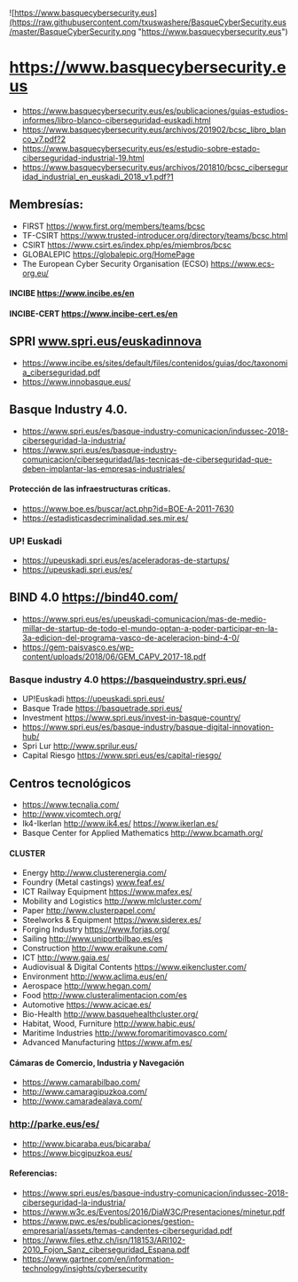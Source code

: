 ![https://www.basquecybersecurity.eus](https://raw.githubusercontent.com/txuswashere/BasqueCyberSecurity.eus/master/BasqueCyberSecurity.png "https://www.basquecybersecurity.eus")

# https://www.basquecybersecurity.eus

* https://www.basquecybersecurity.eus/es/publicaciones/guias-estudios-informes/libro-blanco-ciberseguridad-euskadi.html 
* https://www.basquecybersecurity.eus/archivos/201902/bcsc_libro_blanco_v7.pdf?2 
* https://www.basquecybersecurity.eus/es/estudio-sobre-estado-ciberseguridad-industrial-19.html 
* https://www.basquecybersecurity.eus/archivos/201810/bcsc_ciberseguridad_industrial_en_euskadi_2018_v1.pdf?1 

## Membresías:
* FIRST https://www.first.org/members/teams/bcsc 
* TF-CSIRT https://www.trusted-introducer.org/directory/teams/bcsc.html 
* CSIRT https://www.csirt.es/index.php/es/miembros/bcsc 
* GLOBALEPIC https://globalepic.org/HomePage 
* The European Cyber Security Organisation (ECSO) https://www.ecs-org.eu/ 

#### INCIBE https://www.incibe.es/en 
#### INCIBE-CERT https://www.incibe-cert.es/en 

## SPRI www.spri.eus/euskadinnova 
* https://www.incibe.es/sites/default/files/contenidos/guias/doc/taxonomia_ciberseguridad.pdf 
* https://www.innobasque.eus/

## Basque Industry 4.0. 
* https://www.spri.eus/es/basque-industry-comunicacion/indussec-2018-ciberseguridad-la-industria/ 
* https://www.spri.eus/es/basque-industry-comunicacion/ciberseguridad/las-tecnicas-de-ciberseguridad-que-deben-implantar-las-empresas-industriales/

#### Protección de las infraestructuras críticas. 
* https://www.boe.es/buscar/act.php?id=BOE-A-2011-7630 
* https://estadisticasdecriminalidad.ses.mir.es/ 

### UP! Euskadi 
* https://upeuskadi.spri.eus/es/aceleradoras-de-startups/ 
* https://upeuskadi.spri.eus/es/ 

## BIND 4.0 https://bind40.com/ 
* https://www.spri.eus/es/upeuskadi-comunicacion/mas-de-medio-millar-de-startup-de-todo-el-mundo-optan-a-poder-participar-en-la-3a-edicion-del-programa-vasco-de-aceleracion-bind-4-0/ 
* https://gem-paisvasco.es/wp-content/uploads/2018/06/GEM_CAPV_2017-18.pdf 

### Basque industry 4.0 https://basqueindustry.spri.eus/
* UP!Euskadi https://upeuskadi.spri.eus/ 
* Basque Trade https://basquetrade.spri.eus/
* Investment https://www.spri.eus/invest-in-basque-country/ 
* https://www.spri.eus/es/basque-industry/basque-digital-innovation-hub/ 
* Spri Lur http://www.sprilur.eus/
* Capital Riesgo https://www.spri.eus/es/capital-riesgo/ 


## Centros tecnológicos
* https://www.tecnalia.com/
* http://www.vicomtech.org/
* Ik4-Ikerlan http://www.ik4.es/ https://www.ikerlan.es/
* Basque Center for Applied Mathematics http://www.bcamath.org/

#### CLUSTER
* Energy http://www.clusterenergia.com/ 
* Foundry (Metal castings) www.feaf.es/ 
* ICT Railway Equipment https://www.mafex.es/ 
* Mobility and Logistics http://www.mlcluster.com/ 
* Paper http://www.clusterpapel.com/ 
* Steelworks & Equipment https://www.siderex.es/ 
* Forging Industry https://www.forjas.org/ 
* Sailing http://www.uniportbilbao.es/es 
* Construction http://www.eraikune.com/ 
* ICT http://www.gaia.es/ 
* Audiovisual & Digital Contents https://www.eikencluster.com/ 
* Environment http://www.aclima.eus/en/
* Aerospace http://www.hegan.com/
* Food http://www.clusteralimentacion.com/es
* Automotive https://www.acicae.es/
* Bio-Health http://www.basquehealthcluster.org/
* Habitat, Wood, Furniture http://www.habic.eus/
* Maritime Industries http://www.foromaritimovasco.com/
* Advanced Manufacturing https://www.afm.es/

#### Cámaras de Comercio, Industria y Navegación 
* https://www.camarabilbao.com/
* http://www.camaragipuzkoa.com/
* http://www.camaradealava.com/

### http://parke.eus/es/
* http://www.bicaraba.eus/bicaraba/
* https://www.bicgipuzkoa.eus/


#### Referencias:
* https://www.spri.eus/es/basque-industry-comunicacion/indussec-2018-ciberseguridad-la-industria/ 
* https://www.w3c.es/Eventos/2016/DiaW3C/Presentaciones/minetur.pdf 
* https://www.pwc.es/es/publicaciones/gestion-empresarial/assets/temas-candentes-ciberseguridad.pdf 
* https://www.files.ethz.ch/isn/118153/ARI102-2010_Fojon_Sanz_ciberseguridad_Espana.pdf 
* https://www.gartner.com/en/information-technology/insights/cybersecurity 
